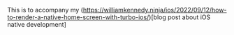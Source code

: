This is to accompany my (https://williamkennedy.ninja/ios/2022/09/12/how-to-render-a-native-home-screen-with-turbo-ios/)[blog post about iOS native development]
